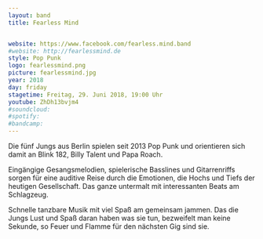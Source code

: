 ```yaml
---
layout: band
title: Fearless Mind


website: https://www.facebook.com/fearless.mind.band
#website: http://fearlessmind.de
style: Pop Punk
logo: fearlessmind.png
picture: fearlessmind.jpg
year: 2018
day: friday
stagetime: Freitag, 29. Juni 2018, 19:00 Uhr
youtube: ZhDh13bvjm4
#soundcloud:
#spotify:
#bandcamp:
---
```


Die fünf Jungs aus Berlin spielen seit 2013 Pop Punk und orientieren sich damit an Blink 182, Billy Talent und Papa Roach.

Eingängige Gesangsmelodien, spielerische Basslines und Gitarrenriffs sorgen für eine auditive Reise durch die Emotionen, die Hochs und Tiefs der heutigen Gesellschaft. Das ganze untermalt mit interessanten Beats am Schlagzeug.

Schnelle tanzbare Musik mit viel Spaß am gemeinsam jammen. Das die Jungs Lust und Spaß daran haben was sie tun, bezweifelt man keine Sekunde, so Feuer und Flamme für den nächsten Gig sind sie.
